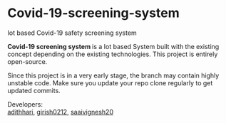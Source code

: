 # Covid-19-screening-system
Iot based Covid-19 safety screening system
<p>
	<b>Covid-19 screening system </b> is a Iot based System built with the existing concept depending on the existing technologies. This project is entirely open-source.
</p>
<p>
	Since this project is in a very early stage, the branch may contain highly unstable code. Make sure you update your repo clone regularly to get updated commits.
</p>
<p>
	Developers:<br>
	 <a href="https://github.com/adithhari">adithhari</a>, <a href="https://github.com/girish0212">girish0212</a>, <a href="https://github.com/saaivignesh20">saaivignesh20</a>
</p>

